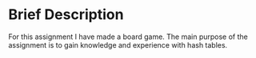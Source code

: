 # Brief Description

For this assignment I have made a board game. The main purpose of the assignment
is to gain knowledge and experience with hash tables.
